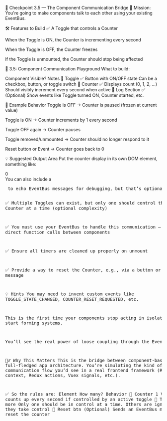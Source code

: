 🧭 Checkpoint 3.5 — The Component Communication Bridge
🎯 Mission:
You're going to make components talk to each other using your existing EventBus.

🛠️ Features to Build
✅ A Toggle that controls a Counter

When the Toggle is ON, the Counter is incrementing every second

When the Toggle is OFF, the Counter freezes

If the Toggle is unmounted, the Counter should stop being affected


🧩 3.5: Component Communication Playground
What to build:

Component	Visible?	Notes
🔘 Toggle	✅ Button with ON/OFF state	Can be a checkbox, button, or toggle switch
🧮 Counter	✅ Displays count (0, 1, 2, ...)	Should visibly increment every second when active
📝 Log Section	✅ (Optional)	Show events like Toggle turned ON, Counter started, etc.

🧠 Example Behavior
Toggle is OFF → Counter is paused (frozen at current value)

Toggle is ON → Counter increments by 1 every second

Toggle OFF again → Counter pauses

Toggle removed/unmounted → Counter should no longer respond to it

Reset button or Event → Counter goes back to 0

💡 Suggested Output Area
Put the counter display in its own DOM element, something like:

<div id="counter-output" class="text-3xl font-mono p-4">0</div>
You can also include a <pre id="activity-log"> to echo EventBus messages for debugging, but that’s optional polish.

✅ Multiple Toggles can exist, but only one should control the Counter at a time (optional complexity)

✅ You must use your EventBus to handle this communication — no direct function calls between components

✅ Ensure all timers are cleaned up properly on unmount

✅ Provide a way to reset the Counter, e.g., via a button or EventBus message


💡 Hints
You may need to invent custom events like TOGGLE_STATE_CHANGED, COUNTER_RESET_REQUESTED, etc.

This is the first time your components stop acting in isolation and start forming systems.

You’ll see the real power of loose coupling through the EventBus.

🧙‍♂️ Why This Matters
This is the bridge between component-based UI and full-fledged app architecture. You’re simulating the kind of communication flow you’d see in a real frontend framework (React context, Redux actions, Vuex signals, etc.).

✅ So the rules are:
Element	How many?	Behavior
🧮 Counter	1	Visibly counts up every second if controlled by an active toggle
🔘 Toggle	1 or more	Only one should be in control at a time. Others are ignored unless they take control
🔁 Reset btn	(Optional)	Sends an EventBus message to reset the counter

